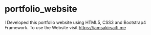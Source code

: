 # portfolio_website
I Developed this portfolio website using HTML5, CSS3 and Bootstrap4 Framework. To use the Website visit https://iamsakirsaifi.me
